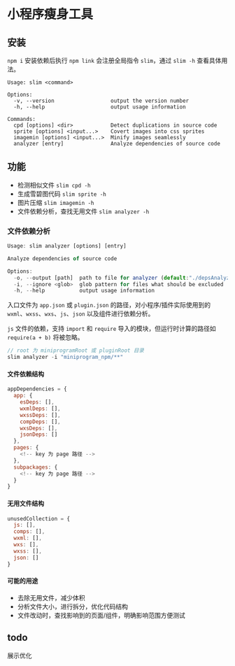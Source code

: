 # 小程序瘦身工具

## 安装

`npm i` 安装依赖后执行 `npm link` 会注册全局指令 `slim`，通过 `slim -h` 查看具体用法。

```
Usage: slim <command>

Options:
  -v, --version                  output the version number
  -h, --help                     output usage information

Commands:
  cpd [options] <dir>            Detect duplications in source code
  sprite [options] <input...>    Covert images into css sprites
  imagemin [options] <input...>  Minify images seamlessly
  analyzer [entry]               Analyze dependencies of source code
```

## 功能

* 检测相似文件 `slim cpd -h`
* 生成雪碧图代码  `slim sprite -h`
* 图片压缩 `slim imagemin -h`
* 文件依赖分析，查找无用文件 `slim analyzer -h`

### 文件依赖分析

```js
Usage: slim analyzer [options] [entry]

Analyze dependencies of source code

Options:
  -o, --output [path]  path to file for analyzer (default:"./depsAnalyzer.json")
  -i, --ignore <glob>  glob pattern for files what should be excluded
  -h, --help           output usage information
```

入口文件为 `app.json` 或 `plugin.json` 的路径，对小程序/插件实际使用到的 `wxml`、`wxss`、`wxs`、`js`、`json` 以及组件进行依赖分析。

`js` 文件的依赖，支持 `import` 和 `require` 导入的模块，但运行时计算的路径如 `require(a + b)` 将被忽略。

```js
// root 为 miniprogramRoot 或 pluginRoot 目录
slim analyzer -i "miniprogram_npm/**"
```

#### 文件依赖结构

```js
appDependencies = {
  app: {
    esDeps: [],
    wxmlDeps: [],
    wxssDeps: [],
    compDeps: [],
    wxsDeps: [],
    jsonDeps: []
  },
  pages: {
    <!-- key 为 page 路径 -->
  },
  subpackages: {
    <!-- key 为 page 路径 -->
  }
}
```

#### 无用文件结构

```js
unusedCollection = {
  js: [],
  comps: [],
  wxml: [],
  wxs: [],
  wxss: [],
  json: []
}
```

#### 可能的用途

* 去除无用文件，减少体积
* 分析文件大小，进行拆分，优化代码结构
* 文件改动时，查找影响到的页面/组件，明确影响范围方便测试

## todo
 
展示优化
